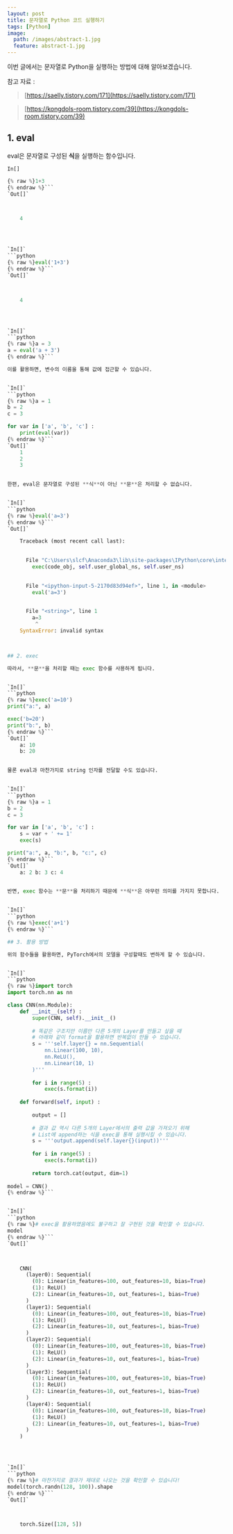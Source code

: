 ```yaml
---
layout: post
title: 문자열로 Python 코드 실행하기
tags: [Python]
image:
  path: /images/abstract-1.jpg
  feature: abstract-1.jpg
---
```


이번 글에서는 문자열로 Python을 실행하는 방법에 대해 알아보겠습니다.

참고 자료 :
> [https://saelly.tistory.com/171](https://saelly.tistory.com/171)

> [https://kongdols-room.tistory.com/39](https://kongdols-room.tistory.com/39)

## 1. eval

eval은 문자열로 구성된 **식**을 실행하는 함수입니다.


`In[]`
```python
{% raw %}1+3
{% endraw %}```
`Out[]`



    4




`In[]`
```python
{% raw %}eval('1+3')
{% endraw %}```
`Out[]`



    4




`In[]`
```python
{% raw %}a = 3
a = eval('a + 3')
{% endraw %}```

이를 활용하면, 변수의 이름을 통해 값에 접근할 수 있습니다.


`In[]`
```python
{% raw %}a = 1
b = 2
c = 3

for var in ['a', 'b', 'c'] :
    print(eval(var))
{% endraw %}```
`Out[]`
    1
    2
    3
    

한편, eval은 문자열로 구성된 **식**이 아닌 **문**은 처리할 수 없습니다.


`In[]`
```python
{% raw %}eval('a=3')
{% endraw %}```
`Out[]`

    Traceback (most recent call last):
    

      File "C:\Users\slcf\Anaconda3\lib\site-packages\IPython\core\interactiveshell.py", line 2963, in run_code
        exec(code_obj, self.user_global_ns, self.user_ns)
    

      File "<ipython-input-5-2170d83d94ef>", line 1, in <module>
        eval('a=3')
    

      File "<string>", line 1
        a=3
         ^
    SyntaxError: invalid syntax
    


## 2. exec

따라서, **문**을 처리할 때는 exec 함수를 사용하게 됩니다.


`In[]`
```python
{% raw %}exec('a=10')
print("a:", a)

exec('b=20')
print("b:", b)
{% endraw %}```
`Out[]`
    a: 10
    b: 20
    

물론 eval과 마찬가지로 string 인자를 전달할 수도 있습니다.


`In[]`
```python
{% raw %}a = 1
b = 2
c = 3

for var in ['a', 'b', 'c'] :
    s = var + ' += 1'
    exec(s)

print("a:", a, "b:", b, "c:", c)
{% endraw %}```
`Out[]`
    a: 2 b: 3 c: 4
    

반면, exec 함수는 **문**을 처리하기 때문에 **식**은 아무런 의미를 가지지 못합니다.


`In[]`
```python
{% raw %}exec('a+1')
{% endraw %}```

## 3. 활용 방법

위의 함수들을 활용하면, PyTorch에서의 모델을 구성할때도 변하게 할 수 있습니다.


`In[]`
```python
{% raw %}import torch
import torch.nn as nn

class CNN(nn.Module):
    def __init__(self) :
        super(CNN, self).__init__()
        
        # 똑같은 구조지만 이름만 다른 5개의 Layer를 만들고 싶을 때
        # 아래와 같이 format을 활용하면 반복없이 만들 수 있습니다.
        s = '''self.layer{} = nn.Sequential(
            nn.Linear(100, 10),
            nn.ReLU(),
            nn.Linear(10, 1)
        )'''
        
        for i in range(5) :
            exec(s.format(i))
            
    def forward(self, input) :
        
        output = []
        
        # 결과 값 역시 다른 5개의 Layer에서의 출력 값을 가져오기 위해
        # List에 append하는 식을 exec을 통해 실행시킬 수 있습니다.
        s = '''output.append(self.layer{}(input))'''
        
        for i in range(5) :
            exec(s.format(i))
            
        return torch.cat(output, dim=1)
    
model = CNN()
{% endraw %}```


`In[]`
```python
{% raw %}# exec을 활용하였음에도 불구하고 잘 구현된 것을 확인할 수 있습니다.
model
{% endraw %}```
`Out[]`



    CNN(
      (layer0): Sequential(
        (0): Linear(in_features=100, out_features=10, bias=True)
        (1): ReLU()
        (2): Linear(in_features=10, out_features=1, bias=True)
      )
      (layer1): Sequential(
        (0): Linear(in_features=100, out_features=10, bias=True)
        (1): ReLU()
        (2): Linear(in_features=10, out_features=1, bias=True)
      )
      (layer2): Sequential(
        (0): Linear(in_features=100, out_features=10, bias=True)
        (1): ReLU()
        (2): Linear(in_features=10, out_features=1, bias=True)
      )
      (layer3): Sequential(
        (0): Linear(in_features=100, out_features=10, bias=True)
        (1): ReLU()
        (2): Linear(in_features=10, out_features=1, bias=True)
      )
      (layer4): Sequential(
        (0): Linear(in_features=100, out_features=10, bias=True)
        (1): ReLU()
        (2): Linear(in_features=10, out_features=1, bias=True)
      )
    )




`In[]`
```python
{% raw %}# 마찬가지로 결과가 제대로 나오는 것을 확인할 수 있습니다!
model(torch.randn(128, 100)).shape
{% endraw %}```
`Out[]`



    torch.Size([128, 5])


